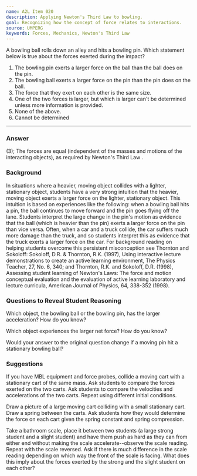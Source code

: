 ```yaml
---
name: A2L Item 020
description: Applying Newton's Third Law to bowling.
goal: Recognizing how the concept of force relates to interactions.
source: UMPERG
keywords: Forces, Mechanics, Newton's Third Law
---
```


A bowling ball rolls down an alley and hits a bowling pin. Which
statement below is true about the forces exerted during the impact?

1. The bowling pin exerts a larger force on the ball than the ball does
on the pin.
2. The bowling ball exerts a larger force on the pin than the pin does
on the ball.
3. The force that they exert on each other is the same size.
4. One of the two forces is larger, but which is larger can't be
determined unless more information is provided.
5. None of the above.
6. Cannot be determined

<hr/>

### Answer

(3); The forces are equal (independent of the masses and motions of the
interacting objects), as required by Newton's Third Law .

### Background

In situations where a heavier, moving object collides with a lighter,
stationary object, students have a very strong intuition that the
heavier, moving object exerts a larger force on the lighter, stationary
object. This intuition is based on experiences like the following: when
a bowling ball hits a pin, the ball continues to move forward and the
pin goes flying off the lane. Students interpret the large change in the
pin's motion as evidence that the ball (which is heavier than the pin)
exerts a larger force on the pin than vice versa. Often, when a car and
a truck collide, the car suffers much more damage than the truck, and so
students interpret this as evidence that the truck exerts a larger force
on the car.  For background reading on helping students overcome this
persistent misconception  see Thornton and Sokoloff: Sokoloff, D.R.
&amp; Thornton, R.K. (1997), Using interactive lecture demonstrations to
create an active learning environment, The Physics Teacher, 27, No. 6,
340; and Thornton, R.K. and Sokoloff, D.R. (1998), Assessing student
learning of Newton's Laws: The force and motion conceptual evaluation
and the evaluation of active learning laboratory and lecture curricula,
American Journal of Physics, 64, 338-352 (1998).

### Questions to Reveal Student Reasoning

Which object, the bowling ball or the bowling pin, has the larger
acceleration? How do you know?

Which object experiences the larger net force? How do you know?

Would your answer to the original question change if a moving pin hit a
stationary bowling ball?

### Suggestions

If you have MBL equipment and force probes, collide a moving cart with a
stationary cart of the same mass. Ask students to compare the forces
exerted on the two carts. Ask students to compare the velocities and
accelerations of the two carts.  Repeat using different initial
conditions.

Draw a picture of a large moving cart colliding with a small stationary
cart. Draw a spring between the carts. Ask students how they would
determine the force on each cart given the spring constant and spring
compression.

Take a bathroom scale, place it between two students (a large strong
student and a slight student) and have them push as hard as they can
from either end without making the scale accelerate--observe the scale
reading.  Repeat with the scale reversed.  Ask if there is much
difference in the scale reading depending on which way the front of the
scale is facing.  What does this imply about the forces exerted by the
strong and the slight student on each other?
